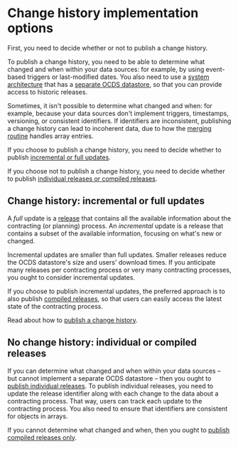 # Change history implementation options

First, you need to decide whether or not to publish a change history.

To publish a change history, you need to be able to determine what changed and when within your data sources: for example, by using event-based triggers or last-modified dates. You also need to use a [system architecture](system_architectures) that has a [separate OCDS datastore](system_architectures.md#separate-ocds-datastore), so that you can provide access to historic releases.

Sometimes, it isn't possible to determine what changed and when: for example, because your data sources don't implement triggers, timestamps, versioning, or consistent identifiers. If identifiers are inconsistent, publishing a change history can lead to incoherent data, due to how the [merging routine](../../schema/merging.md#merge-routine) handles array entries.

If you choose to publish a change history, you need to decide whether to publish [incremental or full updates](#change-history-incremental-or-full-updates).

If you choose not to publish a change history, you need to decide whether to publish [individual releases or compiled releases](#no-change-history-individual-or-compiled-releases).

## Change history: incremental or full updates

A *full* update is a [release](../../schema/reference) that contains all the available information about the contracting (or planning) process. An *incremental* update is a release that contains a subset of the available information, focusing on what's new or changed.

Incremental updates are smaller than full updates. Smaller releases reduce the OCDS datastore's size and users' download times. If you anticipate many releases per contracting process or very many contracting processes, you ought to consider incremental updates.

If you choose to publish incremental updates, the preferred approach is to also publish [compiled releases](../../schema/records_reference.md#compiled-release), so that users can easily access the latest state of the contracting process.

Read about how to [publish a change history](change_history).

## No change history: individual or compiled releases

If you can determine what changed and when within your data sources – but cannot implement a separate OCDS datastore – then you ought to [publish individual releases](individual_releases). To publish individual releases, you need to update the release identifier along with each change to the data about a contracting process. That way, users can track each update to the contracting process. You also need to ensure that identifiers are consistent for objects in arrays.

If you cannot determine what changed and when, then you ought to [publish compiled releases only](compiled_releases).
